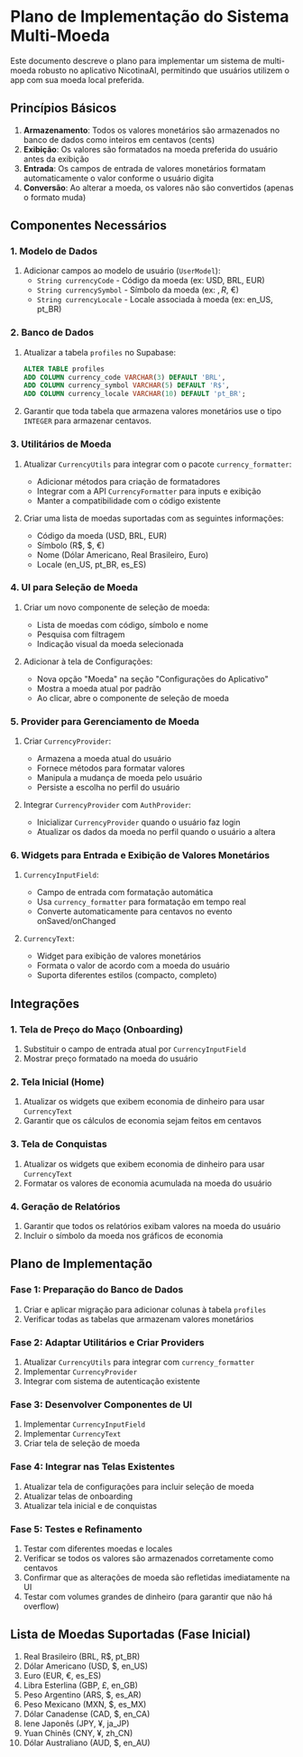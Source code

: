 # Plano de Implementação do Sistema Multi-Moeda

Este documento descreve o plano para implementar um sistema de multi-moeda robusto no aplicativo NicotinaAI, permitindo que usuários utilizem o app com sua moeda local preferida.

## Princípios Básicos

1. **Armazenamento**: Todos os valores monetários são armazenados no banco de dados como inteiros em centavos (cents)
2. **Exibição**: Os valores são formatados na moeda preferida do usuário antes da exibição
3. **Entrada**: Os campos de entrada de valores monetários formatam automaticamente o valor conforme o usuário digita
4. **Conversão**: Ao alterar a moeda, os valores não são convertidos (apenas o formato muda)

## Componentes Necessários

### 1. Modelo de Dados

1. Adicionar campos ao modelo de usuário (`UserModel`):
   - `String currencyCode` - Código da moeda (ex: USD, BRL, EUR)
   - `String currencySymbol` - Símbolo da moeda (ex: $, R$, €)
   - `String currencyLocale` - Locale associada à moeda (ex: en_US, pt_BR)

### 2. Banco de Dados

1. Atualizar a tabela `profiles` no Supabase:
   ```sql
   ALTER TABLE profiles
   ADD COLUMN currency_code VARCHAR(3) DEFAULT 'BRL',
   ADD COLUMN currency_symbol VARCHAR(5) DEFAULT 'R$',
   ADD COLUMN currency_locale VARCHAR(10) DEFAULT 'pt_BR';
   ```

2. Garantir que toda tabela que armazena valores monetários use o tipo `INTEGER` para armazenar centavos.

### 3. Utilitários de Moeda

1. Atualizar `CurrencyUtils` para integrar com o pacote `currency_formatter`:
   - Adicionar métodos para criação de formatadores
   - Integrar com a API `CurrencyFormatter` para inputs e exibição
   - Manter a compatibilidade com o código existente

2. Criar uma lista de moedas suportadas com as seguintes informações:
   - Código da moeda (USD, BRL, EUR)
   - Símbolo (R$, $, €)
   - Nome (Dólar Americano, Real Brasileiro, Euro)
   - Locale (en_US, pt_BR, es_ES)

### 4. UI para Seleção de Moeda

1. Criar um novo componente de seleção de moeda:
   - Lista de moedas com código, símbolo e nome
   - Pesquisa com filtragem
   - Indicação visual da moeda selecionada

2. Adicionar à tela de Configurações:
   - Nova opção "Moeda" na seção "Configurações do Aplicativo"
   - Mostra a moeda atual por padrão
   - Ao clicar, abre o componente de seleção de moeda

### 5. Provider para Gerenciamento de Moeda

1. Criar `CurrencyProvider`:
   - Armazena a moeda atual do usuário
   - Fornece métodos para formatar valores
   - Manipula a mudança de moeda pelo usuário
   - Persiste a escolha no perfil do usuário

2. Integrar `CurrencyProvider` com `AuthProvider`:
   - Inicializar `CurrencyProvider` quando o usuário faz login
   - Atualizar os dados da moeda no perfil quando o usuário a altera

### 6. Widgets para Entrada e Exibição de Valores Monetários

1. `CurrencyInputField`:
   - Campo de entrada com formatação automática
   - Usa `currency_formatter` para formatação em tempo real
   - Converte automaticamente para centavos no evento onSaved/onChanged

2. `CurrencyText`:
   - Widget para exibição de valores monetários
   - Formata o valor de acordo com a moeda do usuário
   - Suporta diferentes estilos (compacto, completo)

## Integrações

### 1. Tela de Preço do Maço (Onboarding)

1. Substituir o campo de entrada atual por `CurrencyInputField`
2. Mostrar preço formatado na moeda do usuário

### 2. Tela Inicial (Home)

1. Atualizar os widgets que exibem economia de dinheiro para usar `CurrencyText`
2. Garantir que os cálculos de economia sejam feitos em centavos

### 3. Tela de Conquistas

1. Atualizar os widgets que exibem economia de dinheiro para usar `CurrencyText`
2. Formatar os valores de economia acumulada na moeda do usuário

### 4. Geração de Relatórios

1. Garantir que todos os relatórios exibam valores na moeda do usuário
2. Incluir o símbolo da moeda nos gráficos de economia

## Plano de Implementação

### Fase 1: Preparação do Banco de Dados

1. Criar e aplicar migração para adicionar colunas à tabela `profiles`
2. Verificar todas as tabelas que armazenam valores monetários

### Fase 2: Adaptar Utilitários e Criar Providers

1. Atualizar `CurrencyUtils` para integrar com `currency_formatter`
2. Implementar `CurrencyProvider`
3. Integrar com sistema de autenticação existente

### Fase 3: Desenvolver Componentes de UI

1. Implementar `CurrencyInputField`
2. Implementar `CurrencyText`
3. Criar tela de seleção de moeda

### Fase 4: Integrar nas Telas Existentes

1. Atualizar tela de configurações para incluir seleção de moeda
2. Atualizar telas de onboarding
3. Atualizar tela inicial e de conquistas

### Fase 5: Testes e Refinamento

1. Testar com diferentes moedas e locales
2. Verificar se todos os valores são armazenados corretamente como centavos
3. Confirmar que as alterações de moeda são refletidas imediatamente na UI
4. Testar com volumes grandes de dinheiro (para garantir que não há overflow)

## Lista de Moedas Suportadas (Fase Inicial)

1. Real Brasileiro (BRL, R$, pt_BR)
2. Dólar Americano (USD, $, en_US)
3. Euro (EUR, €, es_ES)
4. Libra Esterlina (GBP, £, en_GB)
5. Peso Argentino (ARS, $, es_AR)
6. Peso Mexicano (MXN, $, es_MX)
7. Dólar Canadense (CAD, $, en_CA)
8. Iene Japonês (JPY, ¥, ja_JP)
9. Yuan Chinês (CNY, ¥, zh_CN)
10. Dólar Australiano (AUD, $, en_AU)